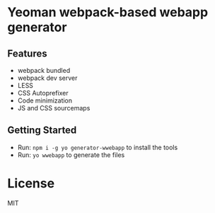 # Yeoman webpack-based webapp generator

## Features

- webpack bundled
- webpack dev server
- LESS
- CSS Autoprefixer
- Code minimization
- JS and CSS sourcemaps

## Getting Started

- Run: `npm i -g yo generator-wwebapp` to install the tools
- Run: `yo wwebapp` to generate the files

# License

MIT
